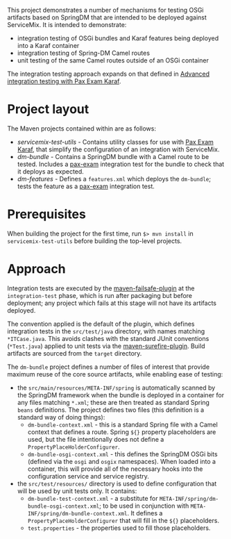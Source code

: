 This project demonstrates a number of mechanisms for testing OSGi artifacts based on SpringDM that are intended to be deployed against ServiceMix. It is intended to demonstrate:

* integration testing of OSGi bundles and Karaf features being deployed into a Karaf container
* integration testing of Spring-DM Camel routes
* unit testing of the same Camel routes outside of an OSGi container

The integration testing approach expands on that defined in [Advanced integration testing with Pax Exam Karaf](http://iocanel.blogspot.com/2012/01/advanced-integration-testing-with-pax.html).

Project layout
==============
The Maven projects contained within are as follows:

* _servicemix-test-utils_ - Contains utility classes for use with [Pax Exam Karaf](https://github.com/openengsb/labs-paxexam-karaf), that simplify the configuration of an integration with ServiceMix.
* _dm-bundle_ - Contains a SpringDM bundle with a Camel route to be tested. Includes a [pax-exam](http://team.ops4j.org/wiki/display/paxexam/Pax+Exam) integration test for the bundle to check that it deploys as expected.
* _dm-features_ - Defines a `features.xml` which deploys the `dm-bundle`; tests the feature as a [pax-exam](http://team.ops4j.org/wiki/display/paxexam/Pax+Exam) integration test.

Prerequisites
=============

When building the project for the first time, run `$> mvn install` in `servicemix-test-utils` before building the top-level projects.

Approach
========

Integration tests are executed by the [maven-failsafe-plugin](http://maven.apache.org/plugins/maven-failsafe-plugin/) at the `integration-test` phase, which is run after packaging but before deployment; any project which fails at this stage will not have its artifacts deployed. 

The convention applied is the default of the plugin, which defines integration tests in the `src/test/java` directory, with names matching `*ITCase.java`. This avoids clashes with the standard JUnit conventions (`*Test.java`) applied to unit tests via the [maven-surefire-plugin](http://maven.apache.org/plugins/maven-surefire-plugin/). Build artifacts are sourced from the `target` directory.

The `dm-bundle` project defines a number of files of interest that provide maximum reuse of the core source artifacts, while enabling ease of testing:

* the `src/main/resources/META-INF/spring` is automatically scanned by the SpringDM framework when the bundle is deployed in a container for any files matching `*.xml`; these are then treated as standard Spring `beans` definitions. The project defines two files (this definition is a standard way of doing things):
    * `dm-bundle-context.xml` - this is a standard Spring file with a Camel context that defines a route. Spring `${}` property placeholders are used, but the file intentionally does not define a `PropertyPlaceHolderConfigurer`.
    * `dm-bundle-osgi-context.xml` - this defines the SpringDM OSGi bits (defined via the `osgi` and `osgix` namespaces). When loaded into a container, this will provide all of the necessary hooks into the configuration service and service registry.
* the `src/test/resources/` directory is used to define configuration that will be used by unit tests only. It contains:
    * `dm-bundle-test-context.xml` - a substitute for `META-INF/spring/dm-bundle-osgi-context.xml`; to be used in conjunction with `META-INF/spring/dm-bundle-context.xml`. It defines a `PropertyPlaceHolderConfigurer` that will fill in the `${}` placeholders.
    * `test.properties` - the properties used to fill those placeholders.
